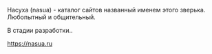 Насуха (nasua) - каталог сайтов названный именем этого зверька. Любопытный и общительный.

В стадии разработки..

<a href="https://nasua.ru">https://nasua.ru</a>

